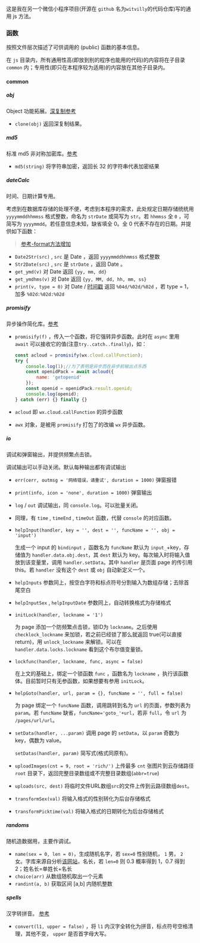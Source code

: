 这是我在另一个微信小程序项目(开源在 `github` 名为`witvilly`的代码仓库)写的通用 js 方法。

### 函数

按照文件层次描述了可供调用的 (public) 函数的基本信息。

在 `js` 目录内，所有通用性高(即放到别的程序也能用的代码)的内容将在子目录 `common` 内；专用性(即只在本程序较为适用)的内容放在其他子目录内。

#### common

##### obj

Object 功能拓展。[深复制参考](https://blog.csdn.net/weixin_46074961/article/details/122412958)

- `clone(obj)` 返回深复制结果。

##### md5

标准 md5 非对称加密库。[参考](https://www.cnblogs.com/kiko2014551511/p/11610943.html)

- `md5(string)` 将字符串加密，返回长 32 的字符串代表加密结果

##### dateCalc

时间、日期计算专用。

考虑到在数据库存储的处理不便，考虑到本程序的需求，此处规定日期存储统统用 `yyyymmddhhmmss` 格式整数，命名为 `strDate` 或简写为 `str`。若 `hhmmss` 全 `0` ，可简写为 `yyyymmdd`。若任意信息未知，缺省填全 0。全 0 代表不存在的日期。并提供如下函数：

> [参考-format方法增加](https://wenku.baidu.com/view/9d645cfc6c1aff00bed5b9f3f90f76c661374ccc.html)

- `Date2Str(src)` , `src` 是 Date ，返回  `yyyymmddhhmmss` 格式整数
- `Str2Date(src)` , `src` 是 `strDate` ，返回 Date 。
- `get_ymd(v)` 对 Date 返回 `{yy, mm, dd}`
- `get_ymdhms(v)` 对 Date 返回 `{yy, MM, dd, hh, mm, ss}`
- `print(v, type = 0)` 对 Date / <u>时间戳</u> 返回 `%04d/%02d/%02d` ，若 type = 1，加多 `%02d:%02d:%02d`



##### promisify

异步操作简化库。[参考](http://news.558idc.com/122801.html)

- `promisify(f)` ，传入一个函数，将它强转异步函数。此时在 `async` 里用 `await` 可以接收它的值(注意`try..catch..finally`)，如：

  ```js
  const acloud = promisify(wx.cloud.callFunction);
  try {
      console.log(1);//为了表明是异步而在异步前输出点东西
      const openidPack = await acloud({
          name: 'getopenid'
      });
      const openid = openidPack.result.openid;
      console.log(openid);
  } catch (err) {} finally {}
  ```

- `acloud` 即 `wx.cloud.callFunction` 的异步函数

- `awx` 对象，是被用 `promisify` 打包了的改编 `wx` 异步函数。



##### io

调试和弹窗输出，并提供频繁点击锁。

调试输出可以手动关闭。默认每种输出都有调试输出

- `err(cerr, outmsg = '网络错误，请重试', duration = 1000)` 弹窗报错

- `print(info, icon = 'none', duration = 1000)` 弹窗输出

- `log` / `out` 调试输出，同 `console.log`。可以批量关闭。

- 同理，有 `time` , `timeEnd` , `timeOut` 函数，代替 `console` 的对应函数。

- `helpInput(handler, key = '', dest = '', funcName = '', obj = 'input')` 

  生成一个 input 的 `bindinput` ，函数名为 `funcName` 默认为 `input_`+key，存储值为 `handler.data.obj.dest`，其 `dest` 默认为 key。每次输入时将输入值放到该变量里，调用 `handler.setData`。其中 `handler` 是页面 page 的传引用 this。若 `handler` 没有这个 `dest` 或 `obj` 自动新定义一个。

- `helpInputs` 参数同上，按空白字符和标点符号分割输入为数组存储；去除首尾空白

- `helpInputSex` , `helpInputDate` 参数同上，自动转换格式为存储格式

- `initLock(handler, lockname = '1')` 

  为 page 添加一个防频繁点击锁，锁ID为 `lockname`。之后使用 `checklock_lockname` 来加锁，若之前已经锁了那么就返回 true(可以直接 return)，用 `unlock_lockname` 来解锁。可以在 `handler.data.locks.lockname` 看到这个布尔值变量锁。

- `lockfunc(handler, lockname, func, async = false) ` 

  在上文的基础上，绑定一个锁函数 `func` ，函数名为 `lockname` ，执行该函数体。目前暂时只有无参函数，如果想要有参用 `initLock`。

- `helpGoto(handler, url, param = {}, funcName = '', full = false)` 

  为 page 绑定一个 `funcName` 函数，调用跳转到名为 `url` 的页面，参数列表为 `param`。若 `funcName` 缺省，`funcName='goto_'+url`，若非 `full`，令 `url` 为 `/pages/url/url`。

- `setData(handler, ...param)` 调用 page 的 `setData`，以 `param` 奇数为 key，偶数为 value。

  `setDatas(handler, param)` 简写式(格式同原有)。

- `uploadImages(cnt = 9, root = 'rich/')` 上传最多 `cnt` 张图片到云存储路径 `root` 目录下，返回完整目录数组或不完整目录数组(`abbr=true`)

- `uploads(src, dest)` 将临时文件URL数组`src`的文件上传到云路径数组`dest`。

- `transformSex(val)` 将输入格式的性别转化为后台存储格式

- `transformPicktime(val)` 将输入格式的日期转化为后台存储格式



##### randoms

随机造数据用，主要作调试。

- `name(sex = 0, len = 0)`，生成随机名字，若 `sex=0` 性别随机， `1` 男， `2` 女。字库来源自分析[该网站](https://www.qqxiuzi.cn/zh/xingming/)，名长，若 `len=0` 则 0.3 概率得到 1，0.7 得到 2；姓名长=单姓长+名长
- `choice(arr)` 从数组随机取出一个元素
- `randint(a, b)` 获取区间 \[a,b\] 内随机整数



##### spells

汉字转拼音。 [参考](https://blog.csdn.net/qq_32442973/article/details/117376530)

- `convert(l1, upper = false)` ，将 `l1` 内汉字全转化为拼音，标点符号空格清理，其他不变， `upper` 是否首字母大写。

